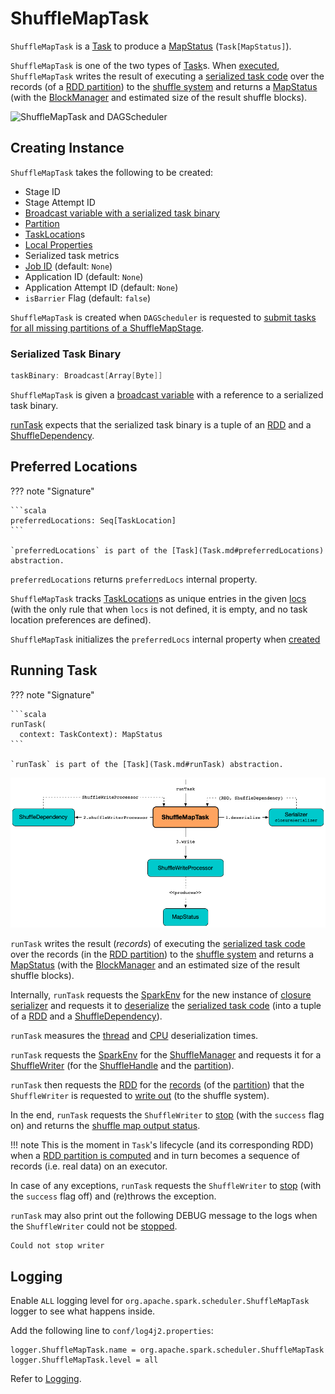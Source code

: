 # ShuffleMapTask

`ShuffleMapTask` is a [Task](Task.md) to produce a [MapStatus](MapStatus.md) (`Task[MapStatus]`).

`ShuffleMapTask` is one of the two types of [Task](Task.md)s. When [executed](#runTask), `ShuffleMapTask` writes the result of executing a [serialized task code](#taskBinary) over the records (of a [RDD partition](#partition)) to the [shuffle system](../shuffle/ShuffleManager.md) and returns a [MapStatus](MapStatus.md) (with the [BlockManager](../storage/BlockManager.md) and estimated size of the result shuffle blocks).

![ShuffleMapTask and DAGScheduler](../images/scheduler/ShuffleMapTask.png)

## Creating Instance

`ShuffleMapTask` takes the following to be created:

* <span id="stageId"> Stage ID
* <span id="stageAttemptId"> Stage Attempt ID
* [Broadcast variable with a serialized task binary](#taskBinary)
* <span id="partition"> [Partition](../rdd/Partition.md)
* <span id="locs"> [TaskLocation](TaskLocation.md)s
* <span id="localProperties"> [Local Properties](../SparkContext.md#localProperties)
* <span id="serializedTaskMetrics"> Serialized task metrics
* <span id="jobId"> [Job ID](ActiveJob.md) (default: `None`)
* <span id="appId"> Application ID (default: `None`)
* <span id="appAttemptId"> Application Attempt ID (default: `None`)
* <span id="isBarrier"> `isBarrier` Flag (default: `false`)

`ShuffleMapTask` is created when `DAGScheduler` is requested to [submit tasks for all missing partitions of a ShuffleMapStage](DAGScheduler.md#submitMissingTasks).

### <span id="taskBinary"> Serialized Task Binary

```scala
taskBinary: Broadcast[Array[Byte]]
```

`ShuffleMapTask` is given a [broadcast variable](../broadcast-variables/index.md) with a reference to a serialized task binary.

[runTask](#runTask) expects that the serialized task binary is a tuple of an [RDD](../rdd/RDD.md) and a [ShuffleDependency](../rdd/ShuffleDependency.md).

## <span id="preferredLocations"><span id="preferredLocs">  Preferred Locations

??? note "Signature"

    ```scala
    preferredLocations: Seq[TaskLocation]
    ```

    `preferredLocations` is part of the [Task](Task.md#preferredLocations) abstraction.

`preferredLocations` returns `preferredLocs` internal property.

`ShuffleMapTask` tracks [TaskLocation](TaskLocation.md)s as unique entries in the given [locs](#locs) (with the only rule that when `locs` is not defined, it is empty, and no task location preferences are defined).

`ShuffleMapTask` initializes the `preferredLocs` internal property when [created](#creating-instance)

## <span id="runTask"> Running Task

??? note "Signature"

    ```scala
    runTask(
      context: TaskContext): MapStatus
    ```

    `runTask` is part of the [Task](Task.md#runTask) abstraction.

![Running ShuffleMapTask](../images/ShuffleMapTask-runTask.png)

`runTask` writes the result (_records_) of executing the [serialized task code](#taskBinary) over the records (in the [RDD partition](#partition)) to the [shuffle system](../shuffle/ShuffleManager.md) and returns a [MapStatus](MapStatus.md) (with the [BlockManager](../storage/BlockManager.md) and an estimated size of the result shuffle blocks).

Internally, `runTask` requests the [SparkEnv](../SparkEnv.md) for the new instance of [closure serializer](../SparkEnv.md#closureSerializer) and requests it to [deserialize](../serializer/Serializer.md#deserialize) the [serialized task code](#taskBinary) (into a tuple of a [RDD](../rdd/RDD.md) and a [ShuffleDependency](../rdd/ShuffleDependency.md)).

`runTask` measures the [thread](Task.md#_executorDeserializeTime) and [CPU](Task.md#_executorDeserializeCpuTime) deserialization times.

`runTask` requests the [SparkEnv](../SparkEnv.md) for the [ShuffleManager](../SparkEnv.md#shuffleManager) and requests it for a [ShuffleWriter](../shuffle/ShuffleManager.md#getWriter) (for the [ShuffleHandle](../rdd/ShuffleDependency.md#shuffleHandle) and the [partition](Task.md#partitionId)).

`runTask` then requests the [RDD](#rdd) for the [records](../rdd/RDD.md#iterator) (of the [partition](#partition)) that the `ShuffleWriter` is requested to [write out](../shuffle/ShuffleWriter.md#write) (to the shuffle system).

In the end, `runTask` requests the `ShuffleWriter` to [stop](../shuffle/ShuffleWriter.md#stop) (with the `success` flag on) and returns the [shuffle map output status](MapStatus.md).

!!! note
    This is the moment in ``Task``'s lifecycle (and its corresponding RDD) when a [RDD partition is computed](../rdd/index.md#iterator) and in turn becomes a sequence of records (i.e. real data) on an executor.

In case of any exceptions, `runTask` requests the `ShuffleWriter` to [stop](../shuffle/ShuffleWriter.md#stop) (with the `success` flag off) and (re)throws the exception.

`runTask` may also print out the following DEBUG message to the logs when the `ShuffleWriter` could not be [stopped](../shuffle/ShuffleWriter.md#stop).

```text
Could not stop writer
```

## Logging

Enable `ALL` logging level for `org.apache.spark.scheduler.ShuffleMapTask` logger to see what happens inside.

Add the following line to `conf/log4j2.properties`:

```text
logger.ShuffleMapTask.name = org.apache.spark.scheduler.ShuffleMapTask
logger.ShuffleMapTask.level = all
```

Refer to [Logging](../spark-logging.md).
